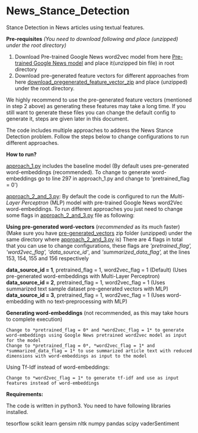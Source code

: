# News_Stance_Detection
Stance Detection in News articles using textual features.

**Pre-requisites** *(You need to download following and place (unzipped) under the root directory)*

1. Download Pre-trained Google News word2vec model from here [Pre-trained Google News model](https://drive.google.com/file/d/0B7XkCwpI5KDYNlNUTTlSS21pQmM/edit?usp=sharing) and place it(unzipped bin file) in root directory
2. Download pre-generated feature vectors for different approaches from here [download_pregenerated_feature_vector_zip](https://drive.google.com/file/d/1nkfF5YYVV7EkxeufnaVg4qX-O91Dx_pW/view?usp=sharing) and place (unzipped) under the root directory.

We highly recommend to use the pre-generated feature vectors (mentioned in step 2 above) as generating these features may take a long time. If you still want to generate these files you can change the default config to generate it, steps are given later in this document.

The code includes multiple approaches to address the News Stance Detection problem. Follow the steps below to change configurations to run different approaches.

**How to run?**

[approach_1.py](approach_1.py) includes the baseline model (By default uses pre-generated word-embeddings (recommended). To change to generate word-embeddings go to line 297 in approach_1.py and change to 'pretrained_flag = 0')

[approach_2_and_3.py](approach_2_and_3.py): By default the code is configured to run the *Multi-Layer Perceptron* (MLP) model with pre-trained Google News word2Vec word-embeddings. To run different approaches you just need to change some flags in [approach_2_and_3.py](approach_2_and_3.py) file as following:

**Using pre-generated word-vectors** (*recommended* as its much faster) (Make sure you have [pre-generated_vectors](https://drive.google.com/file/d/1nkfF5YYVV7EkxeufnaVg4qX-O91Dx_pW/view?usp=sharing) zip folder (unzipped) under the same directory where [approach_2_and_3.py](approach_2_and_3.py) is)
There are 4 flags in total that you can use to change configurations, these flags are *'pretrained_flag', 'word2vec_flag', 'data_source_id'*, and *'summarized_data_flag',* at the lines 153, 154, 155 and 156 respectively

**data_source_id = 1**, pretrained_flag = 1, word2vec_flag = 1	(Default) (Uses pre-generated word-embeddings with Multi-Layer Perceptron)
**data_source_id = 2**, pretrained_flag = 1, word2vec_flag = 1	(Uses summarized text sample dataset pre-generated vectors with MLP)
**data_source_id = 3**, pretrained_flag = 1, word2vec_flag = 1	(Uses word-embedding with no text-preprocessing with MLP)


**Generating word-embeddings** (not recommended, as this may take hours to complete execution)

	Change to *pretrained_flag = 0* and *word2vec_flag = 1* to generate word-embeddings using Google News pretrained word2vec model as input for the model
	Change to *pretrained_flag = 0*, *word2vec_flag = 1* and *summarized_data_flag = 1* to use summarized article text with reduced dimensions with word-embeddings as input to the model

Using Tf-Idf instead of word-embeddings:

	Change to *word2vec_flag = 1* to generate tf-idf and use as input features instead of word-embeddings
	


**Requirements:**

The code is written in python3.
You need to have following libraries installed.

tesorflow
scikit learn
gensim
nltk
numpy
pandas
scipy
vaderSentiment


